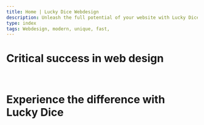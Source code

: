 ```yaml
---
title: Home | Lucky Dice Webdesign
description: Unleash the full potential of your website with Lucky Dice! We create web designs that hit like a Natural 20 - impressive, efficient and unforgettable. Are you ready for critical success? Let's start your adventure!
type: index
tags: Webdesign, modern, unique, fast,
---
```


# Critical success in web design

<br>

# Experience the difference with Lucky Dice
